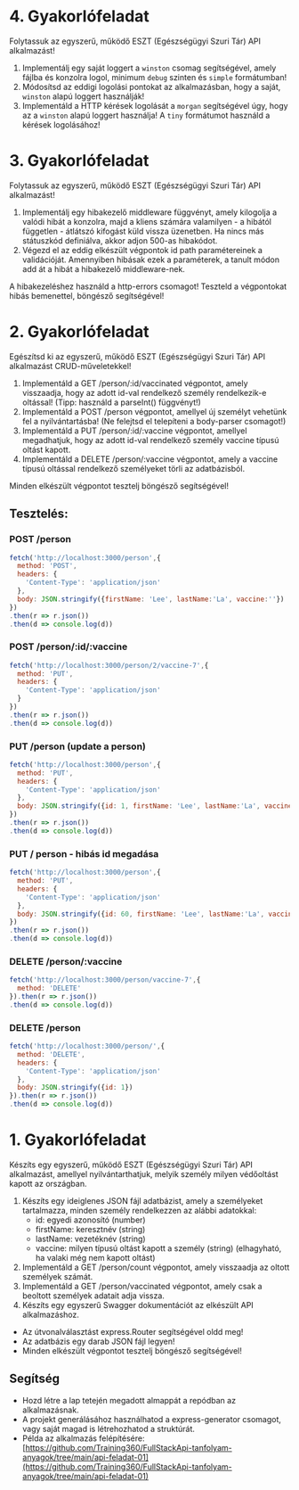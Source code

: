 # 4. Gyakorlófeladat
Folytassuk az egyszerű, működő ESZT (Egészségügyi Szuri Tár) API alkalmazást!

1.  Implementálj egy saját loggert a `winston` csomag segítségével, amely fájlba és konzolra logol, minimum `debug` szinten és `simple` formátumban!
2.  Módosítsd az eddigi logolási pontokat az alkalmazásban, hogy a saját, `winston` alapú loggert használják!
3.  Implementáld a HTTP kérések logolását a `morgan` segítségével úgy, hogy az a `winston` alapú loggert használja! A `tiny` formátumot használd a kérések logolásához!

# 3. Gyakorlófeladat
Folytassuk az egyszerű, működő ESZT (Egészségügyi Szuri Tár) API alkalmazást!

1. Implementálj egy hibakezelő middleware függvényt, amely kilogolja a valódi hibát a konzolra, majd a kliens számára valamilyen - a hibától független - átlátszó kifogást küld vissza üzenetben. Ha nincs más státuszkód definiálva, akkor adjon 500-as hibakódot.
2. Végezd el az eddig elkészült végpontok id path paramétereinek a validációját. Amennyiben hibásak ezek a paraméterek, a tanult módon add át a hibát a hibakezelő middleware-nek.

A hibakezeléshez használd a http-errors csomagot! Teszteld a végpontokat hibás bemenettel, böngésző segítségével!

# 2. Gyakorlófeladat
Egészítsd ki az egyszerű, működő ESZT (Egészségügyi Szuri Tár) API alkalmazást CRUD-műveletekkel!

1. Implementáld a GET /person/:id/vaccinated végpontot, amely visszaadja, hogy az adott id-val rendelkező személy rendelkezik-e oltással! (Tipp: használd a parseInt() függvényt!)
2. Implementáld a POST /person végpontot, amellyel új személyt vehetünk fel a nyilvántartásba! (Ne felejtsd el telepíteni a body-parser csomagot!)
3. Implementáld a PUT /person/:id/:vaccine végpontot, amellyel megadhatjuk, hogy az adott id-val rendelkező személy vaccine típusú oltást kapott.
4. Implementáld a DELETE /person/:vaccine végpontot, amely a vaccine típusú oltással rendelkező személyeket törli az adatbázisból.

Minden elkészült végpontot tesztelj böngésző segítségével!

## Tesztelés:
### POST /person
```js
fetch('http://localhost:3000/person',{
  method: 'POST',
  headers: {
    'Content-Type': 'application/json'
  },
  body: JSON.stringify({firstName: 'Lee', lastName:'La', vaccine:''})
})
.then(r => r.json())
.then(d => console.log(d))
```
### POST /person/:id/:vaccine
```js
fetch('http://localhost:3000/person/2/vaccine-7',{
  method: 'PUT',
  headers: {
    'Content-Type': 'application/json'
  }
})
.then(r => r.json())
.then(d => console.log(d))
```
### PUT /person (update a person)
```js
fetch('http://localhost:3000/person',{
  method: 'PUT',
  headers: {
    'Content-Type': 'application/json'
  },
  body: JSON.stringify({id: 1, firstName: 'Lee', lastName:'La', vaccine:''})
})
.then(r => r.json())
.then(d => console.log(d))
```
### PUT / person - hibás id megadása
```js
fetch('http://localhost:3000/person',{
  method: 'PUT',
  headers: {
    'Content-Type': 'application/json'
  },
  body: JSON.stringify({id: 60, firstName: 'Lee', lastName:'La', vaccine:''})
})
.then(r => r.json())
.then(d => console.log(d))
```
### DELETE /person/:vaccine
```js
fetch('http://localhost:3000/person/vaccine-7',{
  method: 'DELETE'
}).then(r => r.json())
.then(d => console.log(d))
```
### DELETE /person
```js
fetch('http://localhost:3000/person/',{
  method: 'DELETE',
  headers: {
    'Content-Type': 'application/json'
  },
  body: JSON.stringify({id: 1})
}).then(r => r.json())
.then(d => console.log(d))
```

# 1. Gyakorlófeladat

Készíts egy egyszerű, működő ESZT (Egészségügyi Szuri Tár) API alkalmazást, amellyel nyilvántarthatjuk, melyik személy milyen védőoltást kapott az országban.

1. Készíts egy ideiglenes JSON fájl adatbázist, amely a személyeket tartalmazza, minden személy rendelkezzen az alábbi adatokkal:
   - id: egyedi azonosító (number)
   - firstName: keresztnév (string)
   - lastName: vezetéknév (string)
   - vaccine: milyen típusú oltást kapott a személy (string) (elhagyható, ha valaki még nem kapott oltást)
2. Implementáld a GET /person/count végpontot, amely visszaadja az oltott személyek számát.
3. Implementáld a GET /person/vaccinated végpontot, amely csak a beoltott személyek adatait adja vissza.
4. Készíts egy egyszerű Swagger dokumentációt az elkészült API alkalmazáshoz.
* Az útvonalválasztást express.Router segítségével oldd meg!
* Az adatbázis egy darab JSON fájl legyen!
* Minden elkészült végpontot tesztelj böngésző segítségével!
## Segítség
* Hozd létre a lap tetején megadott almappát a repódban az alkalmazásnak.
* A projekt generálásához használhatod a express-generator csomagot, vagy saját magad is létrehozhatod a struktúrát.
* Példa az alkalmazás felépítésére: [https://github.com/Training360/FullStackApi-tanfolyam-anyagok/tree/main/api-feladat-01](https://github.com/Training360/FullStackApi-tanfolyam-anyagok/tree/main/api-feladat-01)